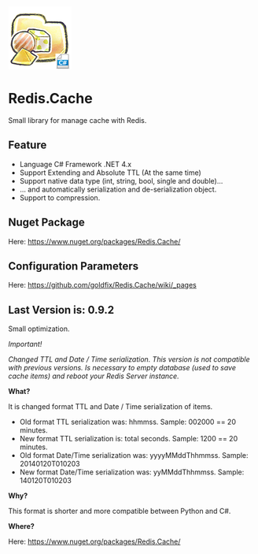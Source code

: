 ![Logo](https://raw.githubusercontent.com/goldfix/Redis.Cache/master/_etc/ico_c.png)

Redis.Cache
===========

Small library for manage cache with Redis.

Feature
-------

* Language C# Framework .NET 4.x
* Support Extending and Absolute TTL (At the same time)
* Support native data type (int, string, bool, single and double)...
* ... and automatically serialization and de-serialization object.
* Support to compression.

Nuget Package
-------------

Here: https://www.nuget.org/packages/Redis.Cache/

Configuration Parameters
------------------------

Here: https://github.com/goldfix/Redis.Cache/wiki/_pages

Last Version is: 0.9.2
----------------------

Small optimization.

*Important!*

_Changed TTL and Date / Time serialization. This version is not compatible with previous versions. Is necessary to empty database (used to save cache items) and reboot your Redis Server instance._

**What?**

It is changed format TTL and Date / Time serialization of items.

* Old format TTL serialization was: hhmmss. Sample: 002000 == 20 minutes.
* New format TTL serialization is: total seconds. Sample: 1200 == 20 minutes.
* Old format Date/Time serialization was: yyyyMMddThhmmss. Sample: 20140120T010203
* New format Date/Time serialization was: yyMMddThhmmss. Sample: 140120T010203

**Why?**

This format is shorter and more compatible between Python and C#.

**Where?**

Here: https://www.nuget.org/packages/Redis.Cache/

